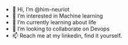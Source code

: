 - 👋 Hi, I’m @him-neuriot
- 👀 I’m interested in Machine learning
- 🌱 I’m currently learning about life
- 💞️ I’m looking to collaborate on Devops
- 📫 Reach me at my linkedin, find it yourself.

<!---
him-neuriot/him-neuriot is a ✨ special ✨ repository because its `README.md` (this file) appears on your GitHub profile.
You can click the Preview link to take a look at your changes.
--->
